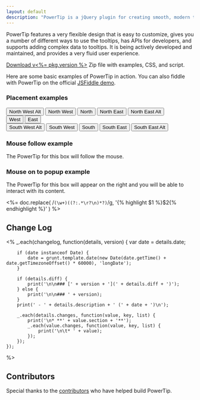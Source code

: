 ```yaml
---
layout: default
description: "PowerTip is a jQuery plugin for creating smooth, modern tooltips."
---
```


PowerTip features a very flexible design that is easy to customize, gives you a number of different ways to use the tooltips, has APIs for developers, and supports adding complex data to tooltips. It is being actively developed and maintained, and provides a very fluid user experience.

<p id="buttons">
<a href="https://github.com/stevenbenner/jquery-powertip/releases/download/v<%= pkg.version %>/jquery.powertip-<%= pkg.version %>.zip" class="button" id="download-link">Download v<%= pkg.version %></a>
<span>Zip file with examples, CSS, and script.</span>
</p>

Here are some basic examples of PowerTip in action. You can also fiddle with PowerTip on the official [JSFiddle demo](https://jsfiddle.net/stevenbenner/2baqv/).

### Placement examples

<div id="placement-examples">
<div>
<input type="button" id="north-west-alt" value="North West Alt" title="North west alt placement" />
<input type="button" id="north-west" value="North West" title="North west placement" />
<input type="button" id="north" value="North" title="North placement" />
<input type="button" id="north-east" value="North East" title="North east placement" />
<input type="button" id="north-east-alt" value="North East Alt" title="North east alt placement" /><br />
<input type="button" id="west" value="West" title="West placement" />
<input type="button" id="east" value="East" title="East placement" /><br />
<input type="button" id="south-west-alt" value="South West Alt" title="South west alt placement" />
<input type="button" id="south-west" value="South West" title="South west placement" />
<input type="button" id="south" value="South" title="South placement" />
<input type="button" id="south-east" value="South East" title="South east placement" />
<input type="button" id="south-east-alt" value="South East Alt" title="South east alt placement" />
</div>
</div>

### Mouse follow example

<div id="mousefollow-examples">
<div title="Mouse follow">
The PowerTip for this box will follow the mouse.
</div>
</div>

### Mouse on to popup example

<div id="mouseon-examples">
<div>
The PowerTip for this box will appear on the right and you will be able to interact with its content.
</div>
</div>

<%=
	doc.replace(
		/```(\w+)((?:.*\r?\n)*?)```/g,
		'{% highlight $1 %}$2{% endhighlight %}'
	)
%>

## Change Log
<%
	_.each(changelog, function(details, version) {
		var date = details.date;

		if (date instanceof Date) {
			date = grunt.template.date(new Date(date.getTime() + date.getTimezoneOffset() * 60000), 'longDate');
		}

		if (details.diff) {
			print('\n\n### [' + version + '](' + details.diff + ')');
		} else {
			print('\n\n### ' + version);
		}
		print(' - ' + details.description + ' (' + date + ')\n');

		_.each(details.changes, function(value, key, list) {
			print('\n* **' + value.section + '**');
			_.each(value.changes, function(value, key, list) {
				print('\n\t* ' + value);
			});
		});
	});
%>

## Contributors

Special thanks to the [contributors](https://github.com/stevenbenner/jquery-powertip/graphs/contributors) who have helped build PowerTip.
